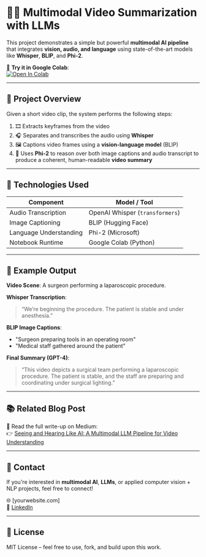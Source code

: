 # 🎥🧠 Multimodal Video Summarization with LLMs

This project demonstrates a simple but powerful **multimodal AI pipeline** that integrates **vision, audio, and language** using state-of-the-art models like **Whisper**, **BLIP**, and **Phi-2**.

🔗 **Try it in Google Colab**:  
[![Open In Colab](https://colab.research.google.com/assets/colab-badge.svg)](https://github.com/m-hasan-n/Tutorials/blob/main/MultiModal/Video_Understanding.ipynb)

---

## 🧠 Project Overview

Given a short video clip, the system performs the following steps:

1. 🎞️ Extracts keyframes from the video
2. 🎧 Separates and transcribes the audio using **Whisper**
3. 🖼️ Captions video frames using a **vision-language model** (BLIP)
4. 🤖 Uses **Phi-2** to reason over both image captions and audio transcript to produce a coherent, human-readable **video summary**

---

## 🧪 Technologies Used

| Component        | Model / Tool            |
|------------------|--------------------------|
| Audio Transcription | OpenAI Whisper (`transformers`) |
| Image Captioning | BLIP (Hugging Face) |
| Language Understanding | Phi-2 (Microsoft) |
| Notebook Runtime | Google Colab (Python) |

---

## 📌 Example Output

**Video Scene**: A surgeon performing a laparoscopic procedure.

**Whisper Transcription**:
> “We’re beginning the procedure. The patient is stable and under anesthesia.”

**BLIP Image Captions**:
- "Surgeon preparing tools in an operating room"
- "Medical staff gathered around the patient"

**Final Summary (GPT-4)**:
> “This video depicts a surgical team performing a laparoscopic procedure. The patient is stable, and the staff are preparing and coordinating under surgical lighting.”

---

## 📚 Related Blog Post

📖 Read the full write-up on Medium:  
👉 [Seeing and Hearing Like AI: A Multimodal LLM Pipeline for Video Understanding](https://medium.com/@yourusername/multimodal-ai-video-summary)

---

## 🤝 Contact

If you're interested in **multimodal AI**, **LLMs**, or applied computer vision + NLP projects, feel free to connect!

🌐 [yourwebsite.com]  
💼 [LinkedIn](https://linkedin.com/in/yourprofile)

---

## 📄 License

MIT License – feel free to use, fork, and build upon this work.
